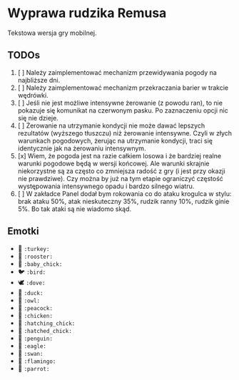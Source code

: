 # Wyprawa rudzika Remusa

Tekstowa wersja gry mobilnej.

## TODOs

1. [ ] Należy zaimplementować mechanizm przewidywania pogody na najbliższe dni.
2. [ ] Należy zaimplementować mechanizm przekraczania barier w trakcie wędrówki.
3. [ ] Jeśli nie jest możliwe intensywne żerowanie (z powodu ran), to nie pokazuje się komunikat na czerwonym pasku. Po zaznaczeniu opcji nic się nie dzieje.
4. [ ] Żerowanie na utrzymanie kondycji nie może dawać lepszych rezultatów (wyższego tłuszczu) niż żerowanie intensywne. Czyli w złych warunkach pogodowych, żerując na utrzymanie kondycji, traci się identycznie jak na żerowaniu intensywnym.
5. [x] Wiem, że pogoda jest na razie całkiem losowa i że bardziej realne warunki pogodowe będą w wersji końcowej. Ale warunki skrajnie niekorzystne są za często co zmniejsza radość z gry (i jest przy okazji nie prawdziwe). Czy można by już na tym etapie ograniczyć częstość występowania intensywnego opadu i bardzo silnego wiatru.
6. [ ] W zakładce Panel dodał bym rokowania co do ataku krogulca w stylu: brak ataku 50%, atak nieskuteczny 35%, rudzik ranny 10%, rudzik ginie 5%. Bo tak ataki są nie wiadomo skąd.

## Emotki

- 🦃 `:turkey:`
- 🐓 `:rooster:`
- 🐤 `:baby_chick:`
- 🐦 `:bird:`
- 🕊️ `:dove:`
- 🦆 `:duck:`
- 🦉 `:owl:`
- 🦚 `:peacock:`
- 🐔 `:chicken:`
- 🐣 `:hatching_chick:`
- 🐥 `:hatched_chick:`
- 🐧 `:penguin:`
- 🦅 `:eagle:`
- 🦢 `:swan:`
- 🦩 `:flamingo:`
- 🦜 `:parrot:`
